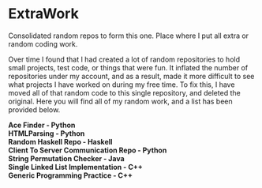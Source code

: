 # ExtraWork
Consolidated random repos to form this one. Place where I put all extra or random coding work.

Over time I found that I had created a lot of random repositories to hold small projects, test code, or things that were fun. It inflated the number of repositories under my account, and as a result, made it more difficult to see what projects I have worked on during my free time. To fix this, I have moved all of that random code to this single repository, and deleted the original. Here you will find all of my random work, and a list has been provided below.

**Ace Finder - Python**  
**HTMLParsing - Python**  
**Random Haskell Repo - Haskell**  
**Client To Server Communication Repo - Python**  
**String Permutation Checker - Java**  
**Single Linked List Implementation - C++**  
**Generic Programming Practice - C++**  
